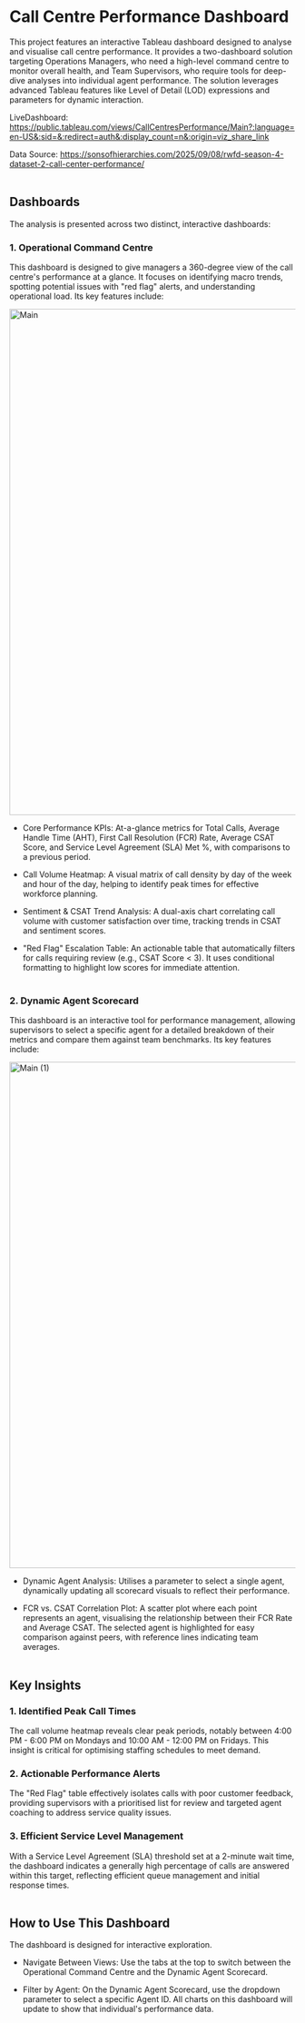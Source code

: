 # Call Centre Performance Dashboard
This project features an interactive Tableau dashboard designed to analyse and visualise call centre performance. It provides a two-dashboard solution targeting Operations Managers, who need a high-level command centre to monitor overall health, and Team Supervisors, who require tools for deep-dive analyses into individual agent performance. The solution leverages advanced Tableau features like Level of Detail (LOD) expressions and parameters for dynamic interaction.

LiveDashboard: https://public.tableau.com/views/CallCentresPerformance/Main?:language=en-US&:sid=&:redirect=auth&:display_count=n&:origin=viz_share_link

Data Source: https://sonsofhierarchies.com/2025/09/08/rwfd-season-4-dataset-2-call-center-performance/
<br><br>
## Dashboards
The analysis is presented across two distinct, interactive dashboards:
### 1. Operational Command Centre
This dashboard is designed to give managers a 360-degree view of the call centre's performance at a glance. It focuses on identifying macro trends, spotting potential issues with "red flag" alerts, and understanding operational load. Its key features include:

<img width="1792" height="892" alt="Main" src="https://github.com/user-attachments/assets/04d59ce4-c487-48aa-bfce-09d9b6801836" />

* Core Performance KPIs: At-a-glance metrics for Total Calls, Average Handle Time (AHT), First Call Resolution (FCR) Rate, Average CSAT Score, and Service Level Agreement (SLA) Met %, with comparisons to a previous period.

* Call Volume Heatmap: A visual matrix of call density by day of the week and hour of the day, helping to identify peak times for effective workforce planning.

* Sentiment & CSAT Trend Analysis: A dual-axis chart correlating call volume with customer satisfaction over time, tracking trends in CSAT and sentiment scores.

* "Red Flag" Escalation Table: An actionable table that automatically filters for calls requiring review (e.g., CSAT Score < 3). It uses conditional formatting to highlight low scores for immediate attention.
<br><br>
### 2. Dynamic Agent Scorecard
This dashboard is an interactive tool for performance management, allowing supervisors to select a specific agent for a detailed breakdown of their metrics and compare them against team benchmarks. Its key features include:

<img width="1792" height="892" alt="Main (1)" src="https://github.com/user-attachments/assets/f367527a-ea0b-4805-9cb5-1b5285a14e79" />

* Dynamic Agent Analysis: Utilises a parameter to select a single agent, dynamically updating all scorecard visuals to reflect their performance.

* FCR vs. CSAT Correlation Plot: A scatter plot where each point represents an agent, visualising the relationship between their FCR Rate and Average CSAT. The selected agent is highlighted for easy comparison against peers, with reference lines indicating team averages.
<br><br>
## Key Insights
### 1. Identified Peak Call Times
The call volume heatmap reveals clear peak periods, notably between 4:00 PM - 6:00 PM on Mondays and 10:00 AM - 12:00 PM on Fridays. This insight is critical for optimising staffing schedules to meet demand.

### 2. Actionable Performance Alerts
The "Red Flag" table effectively isolates calls with poor customer feedback, providing supervisors with a prioritised list for review and targeted agent coaching to address service quality issues.

### 3. Efficient Service Level Management
With a Service Level Agreement (SLA) threshold set at a 2-minute wait time, the dashboard indicates a generally high percentage of calls are answered within this target, reflecting efficient queue management and initial response times.
<br><br>
## How to Use This Dashboard
The dashboard is designed for interactive exploration.

* Navigate Between Views: Use the tabs at the top to switch between the Operational Command Centre and the Dynamic Agent Scorecard.

* Filter by Agent: On the Dynamic Agent Scorecard, use the dropdown parameter to select a specific Agent ID. All charts on this dashboard will update to show that individual's performance data.

